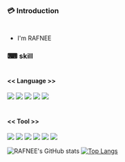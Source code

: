 ### 💳 Introduction
#
* I'm RAFNEE

### ⌨ skill
#
#### << Language >>

<img src="https://img.shields.io/badge/Verilog-40AEF0?style=flat&logo=verilog&logoColor=white"> <img src="https://img.shields.io/badge/C++-00599C?style=flat&logo=cplusplus&logoColor=white">
<img src="https://img.shields.io/badge/ARM-0091BD?style=flat&logo=arm&logoColor=white">
<img src="https://img.shields.io/badge/C-A8B9CC?style=flat&logo=C&logoColor=blue">
<img src="https://img.shields.io/badge/python-3776AB?style=flat&logo=python&logoColor=white">
#
#### << Tool >>

<img src="https://img.shields.io/badge/Visual Studio-5C2D91?style=flat&logo=visualstudio&logoColor=white"> <img src="https://img.shields.io/badge/Visual Studio Code-007ACC?style=flat&logo=visualstudiocode&logoColor=white">
<img src="https://img.shields.io/badge/Github-181717?style=flat&logo=github&logoColor=white">
<img src="https://img.shields.io/badge/Quartus-40AEF0?style=flat&logo=quartus&logoColor=white">
<img src="https://img.shields.io/badge/ARMkeil-394049?style=flat&logo=armkeil&logoColor=white">
<img src="https://img.shields.io/badge/VMware-607078?style=flat&logo=vmware&logoColor=white">

![RAFNEE's GitHub stats](https://github-readme-stats.vercel.app/api?username=RAFNEE&show_icons=true&theme=tokyonight)
[![Top Langs](https://github-readme-stats.vercel.app/api/top-langs/?username=RAFNEE&layout=compact&theme=tokyonight)](https://github.com/RAFNEE/github-readme-stats)
